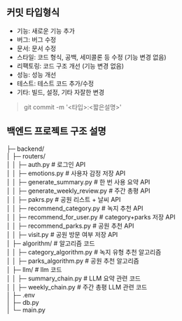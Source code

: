 ## 커밋 타입형식
- 기능: 새로운 기능 추가
- 버그: 버그 수정
- 문서: 문서 수정
- 스타일: 코드 형식, 공백, 세미콜론 등 수정 (기능 변경 없음)
- 리팩토링: 코드 구조 개선 (기능 변경 없음)
- 성능: 성능 개선
- 테스트: 테스트 코드 추가/수정
- 기타: 빌드, 설정, 기타 자잘한 변경

> git commit -m '<타입>:<짧은설명>'

## 백엔드 프로젝트 구조 설명

  ├─ backend/  
  │   ├─ routers/  
  │   │   ├─ auth.py # 로그인 API  
  │   │   ├─ emotions.py # 사용자 감정 저장 API  
  │   │   ├─ generate_summary.py # 한 번 사용 요약 API  
  │   │   ├─ generate_weekly_review.py # 주간 총평 API  
  │   │   ├─ pakrs.py # 공원 리스트 + 날씨 API  
  │   │   ├─ recommend_category.py # 녹지 추천 API  
  │   │   ├─ recommend_for_user.py # category+parks 저장 API  
  │   │   ├─ recommend_parks.py # 공원 추천 API  
  │   │   ├─ visit.py # 공원 방문 여부 저장 API  
  │   ├─ algorithm/ # 알고리즘 코드  
  │   │   ├─ category_algorithm.py # 녹지 유형 추천 알고리즘  
  │   │   ├─ parks_algorithm.py # 공원 추천 알고리즘  
  │   ├─ llm/ # llm 코드  
  │   │   ├─ summary_chain.py # LLM 요약 관련 코드  
  │   │   ├─ weekly_chain.py # 주간 총평 LLM 관련 코드  
  │   ├─ .env  
  │   ├─ db.py  
  │   └─ main.py  